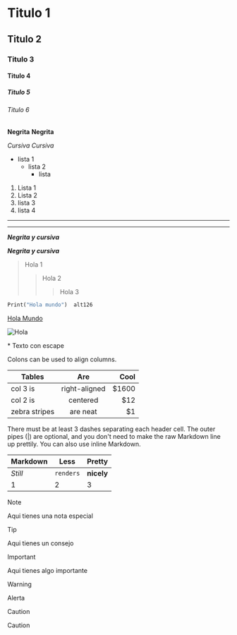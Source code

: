 # Titulo 1
## Titulo 2
### Titulo 3
#### Titulo 4
##### Titulo 5
###### Titulo 6 

**Negrita**
__Negrita__

*Cursiva*
_Cursiva_

* lista 1
  - lista 2
    + lista

1. Lista 1
2. Lista 2
3. lista 3
4. lista 4

***
----

***Negrita y cursiva***

___Negrita y cursiva___

>Hola 1
>>Hola 2
>>>Hola 3

``` Python
Print("Hola mundo")  alt126
```

[Hola Mundo](https://google.com)

![Hola](https://upload.wikimedia.org/wikipedia/commons/thumb/4/48/Markdown-mark.svg/1200px-Markdown-mark.svg.png)

\* Texto con escape

Colons can be used to align columns.

| Tables        | Are           | Cool  |
| ------------- |:-------------:| -----:|
| col 3 is      | right-aligned | $1600 |
| col 2 is      | centered      |   $12 |
| zebra stripes | are neat      |    $1 |

There must be at least 3 dashes separating each header cell.
The outer pipes (|) are optional, and you don't need to make the 
raw Markdown line up prettily. You can also use inline Markdown.

Markdown | Less | Pretty
--- | --- | ---
*Still* | `renders` | **nicely**
1 | 2 | 3

>[!NOTE]
>Aqui tienes una nota especial


>[!TIP]
>Aqui tienes un consejo


>[!IMPORTANT]
>Aqui tienes algo importante

>[!WARNING]
>Alerta

>[!CAUTION]
>Caution

